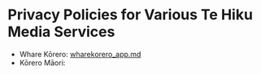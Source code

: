 # Privacy Policies for Various Te Hiku Media Services

- Whare Kōrero: [wharekorero_app.md](https://github.com/TeHikuMedia/privacy/blob/tumu/wharekorero_app.md)
- Kōrero Māori: []()
